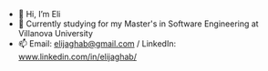 - 👋 Hi, I’m Eli
- 🌱 Currently studying for my Master's in Software Engineering at Villanova University
- 📫 Email: elijaghab@gmail.com / LinkedIn: www.linkedin.com/in/elijaghab/
<!---
EliJaghab/EliJaghab is a ✨ special ✨ repository because its `README.md` (this file) appears on your GitHub profile.
You can click the Preview link to take a look at your changes.
--->
